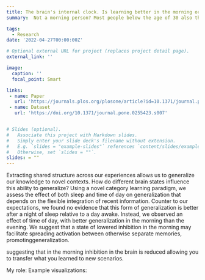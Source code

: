 ```yaml
---
title: The brain's internal clock. Is learning better in the morning or evening?
summary:  Not a morning person? Most people below the age of 30 also think so. But, in this collab with Harvard Medical school, we test how learning new concepts differs in the morning vs. evening. Consistent with work that brain activity fluctuates throughtou the day, we find new evidence that the morning is actually the best time to learn, especially when we are transferring what we learned to a new scenarios

tags:
  - Research
date: '2022-04-27T00:00:00Z'

# Optional external URL for project (replaces project detail page).
external_link: ''

image:
  caption: ''
  focal_point: Smart

links:
 - name: Paper
   url: 'https://journals.plos.org/plosone/article?id=10.1371/journal.pone.0255423'
 - name: Dataset
   url: 'https://doi.org/10.1371/journal.pone.0255423.s007'


# Slides (optional).
#   Associate this project with Markdown slides.
#   Simply enter your slide deck's filename without extension.
#   E.g. `slides = "example-slides"` references `content/slides/example-slides.md`.
#   Otherwise, set `slides = ""`.
slides: = ""
---
```


Extracting shared structure across our experiences allows us to generalize our knowledge to novel contexts. How do different brain states influence this ability to generalize? Using a novel category learning paradigm, we assess the effect of both sleep and time of day on generalization that depends on the flexible integration of recent information. Counter to our expectations, we found no evidence that this form of generalization is better after a night of sleep relative to a day awake. Instead, we observed an effect of time of day, with better generalization in the morning than the evening. We suggest that a state of lowered inhibition in the morning may facilitate spreading activation between otherwise separate memories, promotinggeneralization.

 suggesting that in the morning inhibition in the brain is reduced allowing you to transfer what you learned to new scenarios.

My role:
Example visualizations: